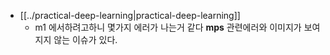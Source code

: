 - [[../practical-deep-learning|practical-deep-learning]]
  - m1 에서하려고하니 몇가지 에러가 나는거 같다 **mps** 관련에러와 이미지가 보여지지 않는 이슈가 있다.
